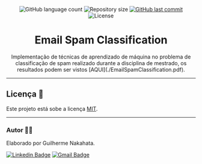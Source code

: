 <p align="center">
  <img alt="GitHub language count" src="https://img.shields.io/github/languages/count/GuilhermeNakahata/JM-IM?color=%2304D361">

  <img alt="Repository size" src="https://img.shields.io/github/repo-size/GuilhermeNakahata/JM-IM">
  
  <a href="https://github.com/GuilhermeNakahata/JM-IM/commits/main">
    <img alt="GitHub last commit" src="https://img.shields.io/github/last-commit/GuilhermeNakahata/JM-IM">
  </a>
    
   <img alt="License" src="https://img.shields.io/badge/license-MIT-brightgreen">
	

<h1 align="center">Email Spam Classification</h1>

<p align="center"> Implementação de técnicas de aprendizado de máquina no problema de classificação de spam realizado durante a disciplina de mestrado, os resultados podem ser vistos [AQUI](./EmailSpamClassification.pdf).  </p>

---

## Licença 📝

Este projeto está sobe a licença [MIT](./LICENSE).
	
---
	
### Autor :technologist:

Elaborado por Guilherme Nakahata.

[![Linkedin Badge](https://img.shields.io/badge/-GuilhermeNakahata-blue?style=flat-square&logo=Linkedin&logoColor=white)](https://www.linkedin.com/in/guilherme-henrique-de-souza-nakahata-637459187/) 
[![Gmail Badge](https://img.shields.io/badge/-guilhermenakahata@gmail.com-c14438?style=flat-square&logo=Gmail&logoColor=white)](mailto:GuilhermeNakahata@gmail.com)
